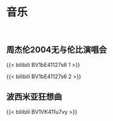 # 音乐



<!--more-->

&nbsp;

## 周杰伦2004无与伦比演唱会

{{< bilibili BV1bE41127s6 1 >}}

{{< bilibili BV1bE41127s6 2 >}}


## 波西米亚狂想曲

{{< bilibili BV1VK411u7vy >}}

